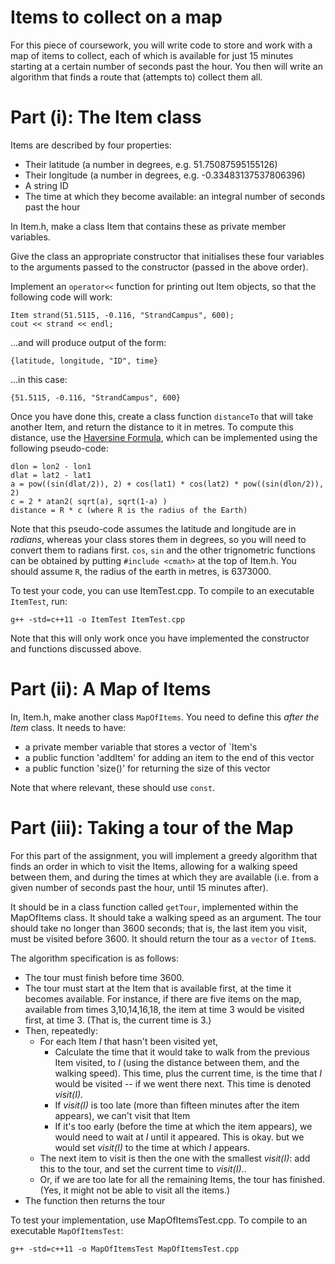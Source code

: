 # Items to collect on a map

For this piece of coursework, you will write code to store and work with a map of items to collect, each of which is available for just 15 minutes starting at a certain number of seconds past the hour.  You then will write an algorithm that finds a route that (attempts to) collect them all.

# Part (i): The Item class

Items are described by four properties:

- Their latitude (a number in degrees, e.g. 51.75087595155126)
- Their longitude (a number in degrees, e.g. -0.33483137537806396)
- A string ID
- The time at which they become available: an integral number of seconds past the hour

In Item.h, make a class Item that contains these as private member variables.

Give the class an appropriate constructor that initialises these four variables to the arguments passed to the constructor (passed in the above order).

Implement an `operator<<` function for printing out Item objects, so that the following code will work:

`Item strand(51.5115, -0.116, "StrandCampus", 600);`  
`cout << strand << endl;`  

...and will produce output of the form:

`{latitude, longitude, "ID", time}`

...in this case:

`{51.5115, -0.116, "StrandCampus", 600}`  


Once you have done this, create a class function `distanceTo` that will take another Item, and return the distance to it in metres.  To compute this distance, use the [Haversine Formula](http://andrew.hedges.name/experiments/haversine/), which can be implemented using the following pseudo-code:

`dlon = lon2 - lon1`  
`dlat = lat2 - lat1`  
`a = pow((sin(dlat/2)), 2) + cos(lat1) * cos(lat2) * pow((sin(dlon/2)), 2)`  
`c = 2 * atan2( sqrt(a), sqrt(1-a) )`  
`distance = R * c (where R is the radius of the Earth)`  

Note that this pseudo-code assumes the latitude and longitude are in *radians*, whereas your class stores them in degrees, so you will need to convert them to radians first.  `cos`, `sin` and the other trignometric functions can be obtained by putting `#include <cmath>` at the top of Item.h.  You should assume `R`, the radius of the earth in metres, is 6373000.

To test your code, you can use ItemTest.cpp.  To compile to an executable `ItemTest`, run:

`g++ -std=c++11 -o ItemTest ItemTest.cpp`  

Note that this will only work once you have implemented the constructor and functions discussed above.

# Part (ii): A Map of Items

In, Item.h, make another class `MapOfItems`.  You need to define this *after the Item* class.  It needs to have:

- a private member variable that stores a vector of `Item's
- a public function 'addItem' for adding an item to the end of this vector
- a public function 'size()' for returning the size of this vector

Note that where relevant, these should use `const`.


# Part (iii): Taking a tour of the Map

For this part of the assignment, you will implement a greedy algorithm that finds an order in which to visit the Items, allowing for a walking speed between them, and during the times at which they are available (i.e. from a given number of seconds past the hour, until 15 minutes after).

It should be in a class function called `getTour`, implemented within the MapOfItems class.  It should take a walking speed as an argument.  The tour should take no longer than 3600 seconds; that is, the last item you visit, must be visited before 3600.  It should return the tour as a `vector` of `Item`s.

The algorithm specification is as follows:

- The tour must finish before time 3600.
- The tour must start at the Item that is available first, at the time it becomes available.  For instance, if there are five items on the map, available from times 3,10,14,16,18, the item at time 3 would be visited first, at time 3.  (That is, the current time is 3.)
- Then, repeatedly:
  - For each Item *I* that hasn't been visited yet,
    - Calculate the time that it would take to walk from the previous Item visited, to *I* (using the distance between them, and the walking speed).  This time, plus the current time, is the time that *I* would be visited -- if we went there next.  This time is denoted *visit(I)*.
    - If *visit(I)* is too late (more than fifteen minutes after the item appears), we can't visit that Item
    - If it's too early (before the time at which the item appears), we would need to wait at *I* until it appeared.  This is okay. but we would set *visit(I)* to the time at which *I* appears.
  - The next item to visit is then the one with the smallest *visit(I)*: add this to the tour, and set the current time to *visit(I)*..
  - Or, if we are too late for all the remaining Items, the tour has finished.  (Yes, it might not be able to visit all the items.)
- The function then returns the tour


To test your implementation, use MapOfItemsTest.cpp.  To compile to an executable `MapOfItemsTest`:

`g++ -std=c++11 -o MapOfItemsTest MapOfItemsTest.cpp`  

